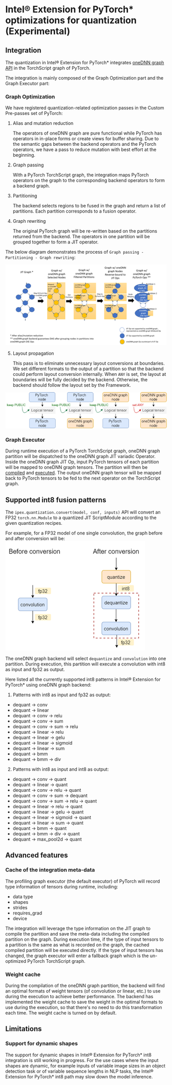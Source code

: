 Intel® Extension for PyTorch\* optimizations for quantization (Experimental)
=============

## Integration
The quantization in Intel® Extension for PyTorch\* integrates [oneDNN graph API](https://spec.oneapi.io/onednn-graph/latest/introduction.html) in the TorchScript graph of PyTorch.

The integration is mainly composed of the Graph Optimization part and the Graph Executor part:

### Graph Optimization
We have registered quantization-related optimization passes in the Custom Pre-passes set of PyTorch:

1. Alias and mutation reduction

    The operators of oneDNN graph are pure functional while PyTorch has operators in in-place forms or create views for buffer sharing.
    Due to the semantic gaps between the backend operators and the PyTorch operators, we have a pass to reduce mutation with best effort at the beginning.

2. Graph passing

    With a PyTorch TorchScript graph, the integration maps PyTorch operators on the graph to the corresponding backend operators to form a backend graph.

3. Partitioning

    The backend selects regions to be fused in the graph and return a list of partitions. Each partition corresponds to a fusion operator.

4. Graph rewriting

    The original PyTorch graph will be re-written based on the partitions returned from the backend. The operators in one partition will be grouped together to form a JIT operator.

The below diagram demonstrates the process of `Graph passing - Partitioning - Graph rewriting`:

![image](../../../images/int8/integration_diagram.PNG)


5. Layout propagation

    This pass is to eliminate unnecessary layout conversions at boundaries. We set different formats to the output of a partition so that the backend could perform layout conversion internally. When `ANY` is set, the layout at boundaries will be fully decided by the backend. Otherwise, the backend should follow the layout set by the Framework.
    
![image](../../../images/int8/layout_propagation.png)

### Graph Executor
During runtime execution of a PyTorch TorchScript graph, oneDNN graph partition will be dispatched to the oneDNN graph JIT variadic Operator. 
Inside the oneDNN graph JIT Op, input PyTorch tensors of each partition will be mapped to oneDNN graph tensors. The partition will then be [compiled](https://spec.oneapi.io/onednn-graph/latest/programming_model.html#partition) and [executed](https://spec.oneapi.io/onednn-graph/latest/programming_model.html#compiled-partition). The output oneDNN graph tensor will be mapped back to PyTorch tensors to be fed to the next operator on the TorchScript graph.

## Supported int8 fusion patterns
The `ipex.quantization.convert(model, conf, inputs)` API will convert an FP32 `torch.nn.Module` to a quantized JIT ScriptModule according to the given quantization recipes.

For example, for a FP32 model of one single convolution, the graph before and after conversion will be:
![image](../../../images/int8/int8_pattern.png)
 
The oneDNN graph backend will select `dequantize` and `convolution` into one partition. During execution, this partition will execute a convolution with int8 as input and fp32 as output. 

Here listed all the currently supported int8 patterns in Intel® Extension for PyTorch\* using oneDNN graph backend:
1. Patterns with int8 as input and fp32 as output:
- dequant -> conv
- dequant -> linear
- dequant -> conv -> relu
- dequant -> conv -> sum
- dequant -> conv -> sum -> relu
- dequant -> linear -> relu
- dequant -> linear -> gelu
- dequant -> linear -> sigmoid
- dequant -> linear -> sum
- dequant -> bmm
- dequant -> bmm -> div

2. Patterns with int8 as input and int8 as output:
- dequant -> conv -> quant
- dequant -> linear -> quant
- dequant -> conv -> relu -> quant
- dequant -> conv -> sum -> dequant
- dequant -> conv -> sum -> relu -> quant
- dequant -> linear -> relu -> quant
- dequant -> linear -> gelu -> quant
- dequant -> linear -> sigmoid -> quant
- dequant -> linear -> sum -> quant
- dequant -> bmm -> quant
- dequant -> bmm -> div -> quant
- dequant -> max_pool2d -> quant

## Advanced features
### Cache of the integration meta-data

The profiling graph executor (the default executor) of PyTorch will record type information of tensors during runtime, including:
- data type
- shapes
- strides
- requires_grad
- device

The integration will leverage the type information on the JIT graph to compile the partition and save the meta-data including the compiled partition on the graph. During execution time, if the type of input tensors to a partition is the same as what is recorded on the graph, the cached compiled partition will be executed directly. If the type of input tensors has changed, the graph executor will enter a fallback graph which is the un-optimized PyTorch TorchScript graph.

### Weight cache

During the compilation of the oneDNN graph partition, the backend will find an optimal formats of weight tensors (of convolution or linear, etc.) to use during the execution to achieve better performance. The backend has implemented the weight cache to save the weight in the optimal formats to use during the execution, so that there's no need to do this transformation each time. The weight cache is turned on by default.

## Limitations
### Support for dynamic shapes
The support for dynamic shapes in Intel® Extension for PyTorch\* int8 integration is still working in progress.
For the use cases where the input shapes are dynamic, for example inputs of variable image sizes in an object detection task or of variable sequence lengths in NLP tasks, the Intel® Extension for PyTorch\* int8 path may slow down the model inference.
